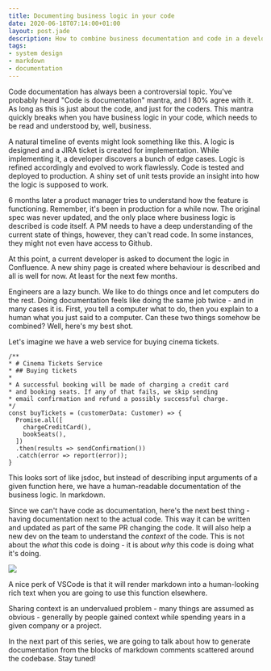 ```yaml
---
title: Documenting business logic in your code
date: 2020-06-18T07:14:00+01:00
layout: post.jade
description: How to combine business documentation and code in a developer friendly way
tags:
- system design
- markdown
- documentation
---
```


Code documentation has always been a controversial topic. You've probably heard "Code is documentation" mantra, and I 80% agree with it. As long as this is just about the code, and just for the coders. This mantra quickly breaks when you have business logic in your code, which needs to be read and understood by, well, business.

A natural timeline of events might look something like this. A logic is designed and a JIRA ticket is created for implementation. While implementing it, a developer discovers a bunch of edge cases. Logic is refined accordingly and evolved to work flawlessly. Code is tested and deployed to production. A shiny set of unit tests provide an insight into how the logic is supposed to work.

6 months later a product manager tries to understand how the feature is functioning. Remember, it's been in production for a while now. The original spec was never updated, and the only place where business logic is described is code itself. A PM needs to have a deep understanding of the current state of things, however, they can't read code. In some instances, they might not even have access to Github.

At this point, a current developer is asked to document the logic in Confluence. A new shiny page is created where behaviour is described and all is well for now. At least for the next few months.

Engineers are a lazy bunch. We like to do things once and let computers do the rest. Doing documentation feels like doing the same job twice - and in many cases it is. First, you tell a computer what to do, then you explain to a human what you just said to a computer. Can these two things somehow be combined? Well, here's my best shot.

Let's imagine we have a web service for buying cinema tickets.

```
/**
* # Cinema Tickets Service
* ## Buying tickets
* 
* A successful booking will be made of charging a credit card
* and booking seats. If any of that fails, we skip sending
* email confirmation and refund a possibly successful charge.
*/
const buyTickets = (customerData: Customer) => {
  Promise.all([
    chargeCreditCard(),
    bookSeats(),
  ])
  .then(results => sendConfirmation())
  .catch(error => report(error));
}

```

This looks sort of like jsdoc, but instead of describing input arguments of a given function here, we have a human-readable documentation of the business logic. In markdown.

Since we can't have code as documentation, here's the next best thing - having documentation next to the actual code. This way it can be written and updated as part of the same PR changing the code. It will also help a new dev on the team to understand the _context_ of the code. This is not about the _what_ this code is doing - it is about _why_ this code is doing what it's doing.

![](https://alexsavin.me/photos/2020-06-18-vscode-markdown.png)

A nice perk of VSCode is that it will render markdown into a human-looking rich text when you are going to use this function elsewhere.

Sharing context is an undervalued problem - many things are assumed as obvious - generally by people gained context while spending years in a given company or a project.

In the next part of this series, we are going to talk about how to generate documentation from the blocks of markdown comments scattered around the codebase. Stay tuned!